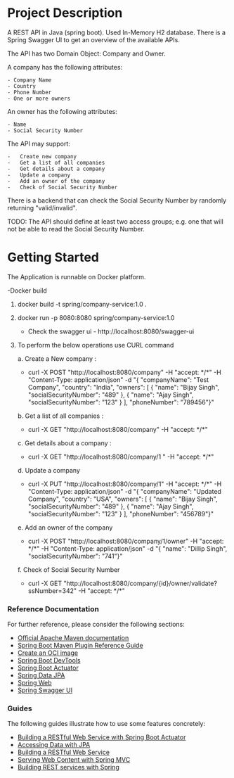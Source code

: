 # Project Description
A REST API in Java (spring boot). Used In-Memory H2 database. 
There is a Spring Swagger UI to get an overview of the available APIs. 

The API has two Domain Object: Company and Owner.

A company has the following attributes:

    - Company Name
    - Country
    - Phone Number
    - One or more owners

An owner has the following attributes:

    - Name
    - Social Security Number

The API may support:

    -   Create new company
    -   Get a list of all companies
    -   Get details about a company
    -   Update a company
    -   Add an owner of the company
    -   Check of Social Security Number

There is a backend that can check the Social Security Number by randomly returning "valid/invalid".

TODO: The API should define at least two access groups; e.g. one that will not be able to read the Social Security Number.

# Getting Started

The Application is runnable on Docker platform. 

-Docker build

1. docker build -t spring/company-service:1.0 .
2. docker run -p 8080:8080 spring/company-service:1.0
   
    * Check the swagger ui - http://localhost:8080/swagger-ui

3. To perform the below operations use CURL command 
   
   a. Create a New company :
    
    - curl -X POST "http://localhost:8080/company" -H "accept: \*/\*" -H "Content-Type: application/json" -d "{ \"companyName\": \"Test Company\", \"country\": \"India\", \"owners\": [ { \"name\": \"Bijay Singh\", \"socialSecurityNumber\": \"489\" }, { \"name\": \"Ajay Singh\", \"socialSecurityNumber\": \"123\" } ], \"phoneNumber\": \"789456\"}"
    
    b. Get a list of all companies :

    - curl -X GET "http://localhost:8080/company" -H "accept: \*/\*"
    
    c. Get details about a company :
    - curl -X GET "http://localhost:8080/company/1 " -H "accept: \*/\*"
    
    d. Update a company
   
    -  curl -X PUT "http://localhost:8080/company/1" -H "accept: \*/\*" -H "Content-Type: application/json" -d "{ \"companyName\": \"Updated Company\", \"country\": \"USA\", \"owners\": [ { \"name\": \"Bijay Singh\", \"socialSecurityNumber\": \"489\" }, { \"name\": \"Ajay Singh\", \"socialSecurityNumber\": \"123\" } ], \"phoneNumber\": \"456789\"}"
 
    e. Add an owner of the company
    - curl -X POST "http://localhost:8080/company/1/owner" -H "accept: \*/\*" -H "Content-Type: application/json" -d "{ \"name\": \"Dillip Singh\", \"socialSecurityNumber\": \"741\"}" 
    
    f. Check of Social Security Number
    - curl -X GET "http://localhost:8080/company/{id}/owner/validate?ssNumber=342" -H "accept: \*/\*"

### Reference Documentation
For further reference, please consider the following sections:

* [Official Apache Maven documentation](https://maven.apache.org/guides/index.html)
* [Spring Boot Maven Plugin Reference Guide](https://docs.spring.io/spring-boot/docs/2.5.4/maven-plugin/reference/html/)
* [Create an OCI image](https://docs.spring.io/spring-boot/docs/2.5.4/maven-plugin/reference/html/#build-image)
* [Spring Boot DevTools](https://docs.spring.io/spring-boot/docs/2.5.4/reference/htmlsingle/#using-boot-devtools)
* [Spring Boot Actuator](https://docs.spring.io/spring-boot/docs/2.5.4/reference/htmlsingle/#production-ready)
* [Spring Data JPA](https://docs.spring.io/spring-boot/docs/2.5.4/reference/htmlsingle/#boot-features-jpa-and-spring-data)
* [Spring Web](https://docs.spring.io/spring-boot/docs/2.5.4/reference/htmlsingle/#boot-features-developing-web-applications)
* [Spring Swagger UI](http://springfox.github.io/springfox/docs/current/)

### Guides
The following guides illustrate how to use some features concretely:

* [Building a RESTful Web Service with Spring Boot Actuator](https://spring.io/guides/gs/actuator-service/)
* [Accessing Data with JPA](https://spring.io/guides/gs/accessing-data-jpa/)
* [Building a RESTful Web Service](https://spring.io/guides/gs/rest-service/)
* [Serving Web Content with Spring MVC](https://spring.io/guides/gs/serving-web-content/)
* [Building REST services with Spring](https://spring.io/guides/tutorials/bookmarks/)

